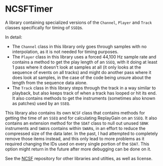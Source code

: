 # NCSFTimer

A library containing specialized versions of the `Channel`, `Player` and `Track` classes specifically for timing of `SSEQ`s.

In detail:
* The `Channel` class in this library only goes through samples with no interpolation, as it is not needed for timing purposes.
* The `Player` class in this library uses a forced 44,100 Hz sample rate and contains a method to get the play length of an `SSEQ`, with it
  doing at least 1 pass where it doesn't look at samples at all (it only looks at the sequence of events on all tracks) and might do
  another pass where it does look at samples, in the case of the code being unsure about the length from the sequence data alone.
* The `Track` class in this library steps through the track in a way similar to playback, but also keeps track of when a track has looped
  or hit its end. It also contains methods to get the instruments (sometimes also known as patches) used by an `SSEQ`.

This library also contains its own `NCSF` class that contains methods for getting the time of an `SSEQ` and for calculating ReplayGain on
an `SSEQ`. It also contains an extension method for the `SDAT` class to null out unused `SBNK` instruments and `SWAV`s contains within
`SWAR`s, in an effort to reduce the compressed size of the data later. In the past, I had attempted to completely remove those items
instead, and this only lead to more problems as it required changing the IDs used on every single portion of the `SDAT`. This option might
return in the future after more debugging can be done on it.

See the [NCSF](https://github.com/CyberBotX/NCSF) repository for other libraries and utilties, as well as license.
